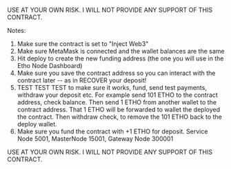 USE AT YOUR OWN RISK.  I WILL NOT PROVIDE ANY SUPPORT OF THIS CONTRACT.

Notes:
1. Make sure the contract is set to "Inject Web3"
2. Make sure MetaMask is connected and the wallet balances are the same
3. Hit deploy to create the new funding address (the one you will use in the Etho Node Dashboard)
4. Make sure you save the contract address so you can interact with the contract later -- as in RECOVER your deposit!
5. TEST TEST TEST to make sure it works, fund, send test payments, withdraw your deposit etc.  For example send 101 ETHO to the contract address, check balance. Then send 1 ETHO from another wallet to the contract address.  That 1 ETHO will be forwarded to wallet the deployed the contract.  Then  withdraw check, to remove the 101 ETHO back to the deploy wallet.
6. Make sure you fund the contract with +1 ETHO for deposit.  Service Node 5001, MasterNode 15001, Gateway Node 300001

USE AT YOUR OWN RISK.  I WILL NOT PROVIDE ANY SUPPORT OF THIS CONTRACT.
